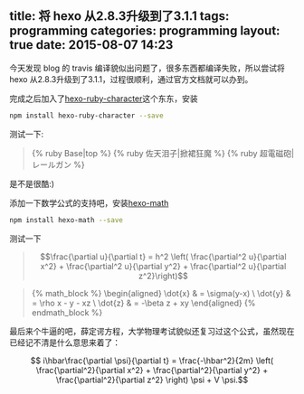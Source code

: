 title:  将 hexo 从2.8.3升级到了3.1.1
tags: programming
categories: programming
layout: true
date: 2015-08-07 14:23
---

今天发现 blog 的 travis 编译貌似出问题了，很多东西都编译失败，所以尝试将 hexo 从2.8.3升级到了3.1.1，过程很顺利，通过官方文档就可以办到。

完成之后加入了[hexo-ruby-character](https://github.com/JamesPan/hexo-ruby-character)这个东东，安装

```sh
npm install hexo-ruby-character --save
```

测试一下:

> {% ruby Base|top %}
> {% ruby 佐天泪子|掀裙狂魔 %}
> {% ruby 超電磁砲|レールガン %}


是不是很酷:)

添加一下数学公式的支持吧，安装[hexo-math](https://github.com/akfish/hexo-math)

```sh
npm install hexo-math --save
```

测试一下

>$$\frac{\partial u}{\partial t}
>= h^2 \left( \frac{\partial^2 u}{\partial x^2} +
>\frac{\partial^2 u}{\partial y^2} +
>\frac{\partial^2 u}{\partial z^2}\right)$$


> {% math_block %} \begin{aligned} \dot{x} & = \sigma(y-x) \\ \dot{y} & = \rho x - y - xz \\ \dot{z} & = -\beta z + xy \end{aligned} {% endmath_block %}

最后来个牛逼的吧，薛定谔方程，大学物理考试貌似还复习过这个公式，虽然现在已经记不清是什么意思来着了：

$$ i\hbar\frac{\partial \psi}{\partial t} = \frac{-\hbar^2}{2m} \left( \frac{\partial^2}{\partial x^2} + \frac{\partial^2}{\partial y^2} + \frac{\partial^2}{\partial z^2} \right) \psi + V \psi.$$




